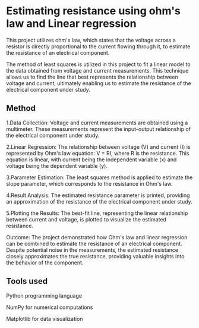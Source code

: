 
# Estimating resistance using ohm's law and Linear regression


This project utilizes ohm's law, which states that the voltage across a resistor is directly proportional to the current flowing through it, to estimate the resistance of an electrical component.

The method of least squares is utilized in this project to fit a linear model to the data obtained from voltage and current measurements. This technique allows us to find the line that best represents the relationship between voltage and current, ultimately enabling us to estimate the resistance of the electrical component under study.

## Method

1.Data Collection:
Voltage and current measurements are obtained using a multimeter. These measurements represent the input-output relationship of the electrical component under study.

2.Linear Regression:
The relationship between voltage (V) and current (I) is represented by Ohm's law equation: V = RI, where R is the resistance. This equation is linear, with current being the independent variable (x) and voltage being the dependent variable (y).

3.Parameter Estimation:
The least squares method is applied to estimate the slope parameter, which corresponds to the resistance in Ohm's law.

4.Result Analysis:
The estimated resistance parameter is printed, providing an approximation of the resistance of the electrical component under study.

5.Plotting the Results:
The best-fit line, representing the linear relationship between current and voltage, is plotted to visualize the estimated resistance.

Outcome:
The project demonstrated how Ohm's law and linear regression can be combined to estimate the resistance of an electrical component. Despite potential noise in the measurements, the estimated resistance closely approximates the true resistance, providing valuable insights into the behavior of the component.
## Tools used

Python programming language

NumPy for numerical computations

Matplotlib for data visualization